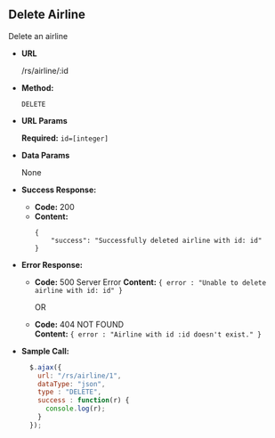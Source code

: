 **Delete Airline**
----
  Delete an airline

* **URL**

  /rs/airline/:id

* **Method:**

  `DELETE`
  
*  **URL Params**

   **Required:** `id=[integer]`

* **Data Params**

  None

* **Success Response:**

  * **Code:** 200
  * **Content:** 
    ```
    {
        "success": "Successfully deleted airline with id: id"
    }
    ```
 
* **Error Response:**

  * **Code:** 500 Server Error
    **Content:** `{ error : "Unable to delete airline with id: id" }`
  
    OR
  * **Code:** 404 NOT FOUND <br />
    **Content:** `{ error : "Airline with id :id doesn't exist." }`

* **Sample Call:**

  ```javascript
    $.ajax({
      url: "/rs/airline/1",
      dataType: "json",
      type : "DELETE",
      success : function(r) {
        console.log(r);
      }
    });
  ```
